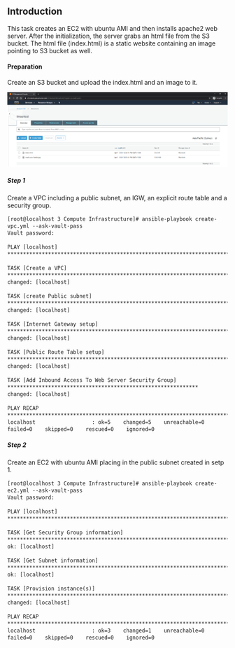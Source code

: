 ## Introduction

This task creates an EC2 with ubuntu AMI and then installs apache2 web server. After the initialization, the server grabs an html file from the S3 bucket. The html file (index.html) is a static website containing an image pointing to S3 bucket as well. 

#### Preparation

Create an S3 bucket and upload the index.html and an image to it.

![Image of S3 Bucket](https://github.com/TimSun18/Networking-in-Public-Cloud-Deployments/blob/master/3%20Compute%20Infrastructure/images/S3_Bucket.png?raw=true)

##### Step 1

Create a VPC including a public subnet, an IGW, an explicit route table and a security group. 

```
[root@localhost 3 Compute Infrastructure]# ansible-playbook create-vpc.yml --ask-vault-pass
Vault password: 

PLAY [localhost] ***************************************************************************************************

TASK [Create a VPC] ************************************************************************************************
changed: [localhost]

TASK [create Public subnet] ****************************************************************************************
changed: [localhost]

TASK [Internet Gateway setup] **************************************************************************************
changed: [localhost]

TASK [Public Route Table setup] ************************************************************************************
changed: [localhost]

TASK [Add Inbound Access To Web Server Security Group] *************************************************************
changed: [localhost]

PLAY RECAP *********************************************************************************************************
localhost                  : ok=5    changed=5    unreachable=0    failed=0    skipped=0    rescued=0    ignored=0   

```

##### Step 2

Create an EC2 with ubuntu AMI placing in the public subnet created in setp 1.

```
[root@localhost 3 Compute Infrastructure]# ansible-playbook create-ec2.yml --ask-vault-pass
Vault password: 

PLAY [localhost] ***************************************************************************************************

TASK [Get Security Group information] ******************************************************************************
ok: [localhost]

TASK [Get Subnet information] **************************************************************************************
ok: [localhost]

TASK [Provision instance(s)] ***************************************************************************************
changed: [localhost]

PLAY RECAP *********************************************************************************************************
localhost                  : ok=3    changed=1    unreachable=0    failed=0    skipped=0    rescued=0    ignored=0     

```
